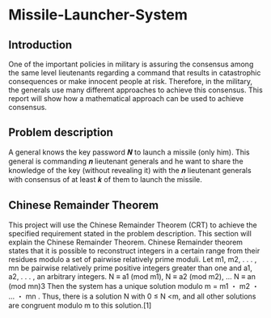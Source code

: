 # Missile-Launcher-System

## Introduction
One of the important policies in military is assuring the consensus among the same level lieutenants regarding a command that results in catastrophic consequences or make innocent people at risk. Therefore, in the military, the generals use many different approaches to achieve this consensus. This report will show how a mathematical approach can be used to achieve consensus.

## Problem description
A general knows the key password 𝑵 to launch a missile (only him).
This general is commanding 𝒏 lieutenant generals and he want to share the knowledge of the key (without revealing it) with the 𝒏 lieutenant generals with consensus of at least 𝒌 of them to launch the missile. 

## Chinese Remainder Theorem
This project will use the Chinese Remainder Theorem (CRT) to achieve the specified requirement stated in the problem description. 
This section will explain the Chinese Remainder Theorem.
Chinese Remainder theorem states that it is possible to reconstruct integers in a
certain range from their residues modulo a set of pairwise relatively prime moduli.
Let m1, m2, . . . , mn be pairwise relatively prime positive integers greater than
one and a1, a2, . . . , an arbitrary integers.
N ≡ a1 (mod m1),
N ≡ a2 (mod m2),
… N
≡ an (mod mn)3
Then the system has a unique solution modulo m = m1 ・ m2 ・ … ・ mn .
Thus, there is a solution N with 0 ≤ N <m, and all other solutions are congruent
modulo m to this solution.[1]
